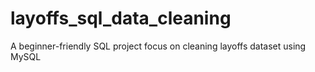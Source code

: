 # layoffs_sql_data_cleaning
A beginner-friendly SQL project focus on cleaning layoffs dataset using MySQL
